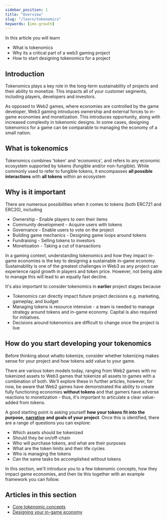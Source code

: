 ```yaml
---
sidebar_position: 1
title: "Overview"
slug: "/learn/tokenomics"
keywords: [imx-growth]
---
```



In this article you will learn
- What is tokenomics
- Why its a critical part of a web3 gaming project
- How to start designing tokenomics for a project

## Introduction

Tokenomics plays a key role in the long-term sustainability of projects and their ability to monetize. This impacts all of your customer segments, including players, developers and investors.

As opposed to Web2 games, where economies are controlled by the game developer, Web3 gaming introduces ownership and external forces to in-game economies and monetization. This introduces opportunity, along with increased complexity in tokenomic designs. In some cases, designing tokenomics for a game can be comparable to managing the economy of a small nation.

## What is tokenomics

Tokenomics combines 'token' and 'economics', and refers to any economic ecosystem supported by tokens (fungible and/or non-fungible). While commonly used to refer to fungible tokens, it encompasses **all possible interactions** with **all tokens** within an ecosystem

## Why is it important

There are numerous possibilities when it comes to tokens (both ERC721 and ERC20), including

- Ownership - Enable players to own their items
- Community development - Acquire users with tokens
- Governance - Enable users to vote on the project
- Building game mechanics - Designing game loops around tokens
- Fundraising - Selling tokens to investors
- Monetisation - Taking a cut of transactions

In a gaming context, understanding tokenomics and how they impact in-game economies is the key to designing a sustainable in-game economy. Sustainability is one of the greatest challenges in Web3 as any project can experience rapid growth in players and token price. However, not being able to manage this will lead to an equally fast decline.

It's also important to consider tokenomics in **earlier** project stages because

- Tokenomics can directly impact future project decisions e.g. marketing, gameplay, and budget
- Managing tokens is resource intensive - a team is needed to manage strategy around tokens and in-game economy. Capital is also required for initiatives.
- Decisions around tokenomics are difficult to change once the project is live

## How do you start developing your tokenomics

Before thinking about whatto tokenize, consider whether tokenizing makes sense for your project and how tokens add value to your game.

There are various token models today, ranging from Web2 games with no tokenized assets to Web3 games that tokenize all assets to games with a combination of both. We'll explore these in further articles, however, for now, be aware that Web2 games have demonstrated the ability to create fully functioning economies **without tokens** and that gamers have adverse reactions to monetization - thus, it's important to articulate a clear value-added from tokens.

A good starting point is asking yourself **how your tokens fit into the purpose,** [**narrative**](https://docs.google.com/document/d/1iIttnR8UhaqjJ_fr7ivYJna9w2AqwFu4jieWSiwXJBg/edit#) **and goals of your project**. Once this is identified, there are a range of questions you can explore:

- Which assets should be tokenized
- Should they be on/off-chain
- Who will purchase tokens, and what are their purposes
- What are the token limits and their life cycles
- Who is managing the tokens
- Can the same tasks be accomplished without tokens

In this section, we'll introduce you to a few tokenomic concepts, how they impact game economies, and then tie this together with an example framework you can follow.

## Articles in this section

- [Core tokenomic concepts](../Tokenomics/Core%20tokenomic%20concepts)
- [Designing your in-game economy](../Tokenomics/Designing%20an%20in%20game%20economy)
